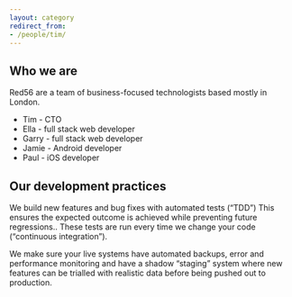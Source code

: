```yaml
---
layout: category
redirect_from:
- /people/tim/
---
```


## Who we are

Red56 are a team of business-focused technologists based mostly in London.

* Tim - CTO
* Ella - full stack web developer
* Garry - full stack web developer
* Jamie - Android developer
* Paul - iOS developer

## Our development practices

We build new features and bug fixes with automated tests (“TDD”) This ensures the expected outcome is achieved while preventing future regressions.. These tests are run every time we change your code (“continuous integration”).

We make sure your live systems have automated backups, error and performance monitoring and have a shadow “staging” system where new features can be trialled with realistic data before being pushed out to production.

